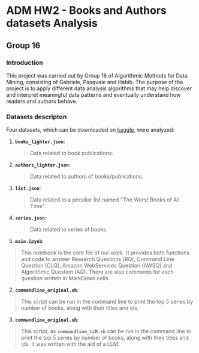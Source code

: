 # ADM HW2 - Books and Authors datasets Analysis
## Group 16
### Introduction
This project was carried out by Group 16 of Algorithmic Methods for Data Mining, consisting of Gabriele, Pasquale and Habib. The purpose of the project is to apply different data analysis algorithms that may help discover and interpret meaningful data patterns and eventually understand how readers and authors behave.
### Datasets descripton
Four datasets, which can be downloaded on [kaggle](https://www.kaggle.com/datasets/opalskies/large-books-metadata-dataset-50-mill-entries), were analyzed:
1. __`books_lighter.json`__:
   > Data related to book publications.
2. __`authors_lighter.json`__:
   > Data related to authors of books/publications.
3. __`list.json`__:
   > Data related to a peculiar list named "The Worst Books of All Time".
4. __`series.json`__:
   > Data related to series of books.
   



1. __`main.ipynb`__:
> This notebook is the core file of our work. It provides both functions and code to answer Reaserch Questions (RQ), Command Line Question (CLQ), Amazon WebServices Question (AWSQ) and Algorithmic Question (AQ). There are also comments for each question written in MarkDown cells.
2. __`commandline_original.sh`__:
> This script can be run in the command line to print the top 5 series by number of books, along with their titles and ids.
3. __`commandline_original.sh`__:
> This script, as __`commandline_LLM.sh`__ can be run in the command line to print the top 5 series by number of books, along with their titles and ids. It was written with the aid of a LLM.
